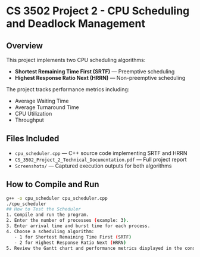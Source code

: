 
# CS 3502 Project 2 - CPU Scheduling and Deadlock Management

## Overview
This project implements two CPU scheduling algorithms:
- **Shortest Remaining Time First (SRTF)** — Preemptive scheduling
- **Highest Response Ratio Next (HRRN)** — Non-preemptive scheduling

The project tracks performance metrics including:
- Average Waiting Time
- Average Turnaround Time
- CPU Utilization
- Throughput

## Files Included
- `cpu_scheduler.cpp` — C++ source code implementing SRTF and HRRN
- `CS_3502_Project_2_Technical_Documentation.pdf` — Full project report
- `Screenshots/` — Captured execution outputs for both algorithms

## How to Compile and Run
```bash
g++ -o cpu_scheduler cpu_scheduler.cpp
./cpu_scheduler
## How to Test the Scheduler
1. Compile and run the program.
2. Enter the number of processes (example: 3).
3. Enter arrival time and burst time for each process.
4. Choose a scheduling algorithm:
   - 1 for Shortest Remaining Time First (SRTF)
   - 2 for Highest Response Ratio Next (HRRN)
5. Review the Gantt chart and performance metrics displayed in the console.
